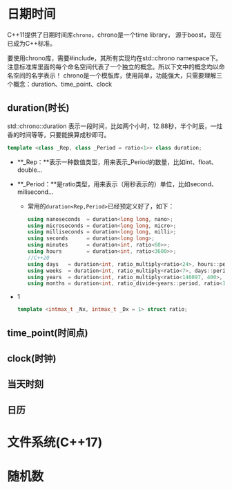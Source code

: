 # 日期时间

C++11提供了日期时间库`chrono`，chrono是一个time library， 源于boost，现在已成为C++标准。

要使用chrono库，需要#include<chrono>，其所有实现均在std::chrono namespace下。注意标准库里面的每个命名空间代表了一个独立的概念。所以下文中的概念均以命名空间的名字表示！ chrono是一个模版库，使用简单，功能强大，只需要理解三个概念：duration、time_point、clock

## duration(时长)

std::chrono::duration 表示一段时间，比如两个小时，12.88秒，半个时辰，一炷香的时间等等，只要能换算成秒即可。

```cpp
template <class _Rep, class _Period = ratio<1>> class duration;
```

+ **_Rep：**表示一种数值类型，用来表示_Period的数量，比如int、float、double...

+ **_Period：**是ratio类型，用来表示（用秒表示的）单位，比如second、milisecond...

  + 常用的`duration<Rep,Period>`已经预定义好了，如下：

    ```cpp
    using nanoseconds  = duration<long long, nano>;
    using microseconds = duration<long long, micro>;
    using milliseconds = duration<long long, milli>;
    using seconds      = duration<long long>;
    using minutes      = duration<int, ratio<60>>;
    using hours        = duration<int, ratio<3600>>;
    //C++20
    using days   = duration<int, ratio_multiply<ratio<24>, hours::period>>;
    using weeks  = duration<int, ratio_multiply<ratio<7>, days::period>>;
    using years  = duration<int, ratio_multiply<ratio<146097, 400>, days::period>>;
    using months = duration<int, ratio_divide<years::period, ratio<12>>>;
    ```

+ 1[](https://www.cnblogs.com/zlshmily/p/10058427.html)

  ```cpp
  template <intmax_t _Nx, intmax_t _Dx = 1> struct ratio;
  ```

  

## time_point(时间点)

## clock(时钟)

## 当天时刻

## 日历

# 文件系统(C++17)



# 随机数